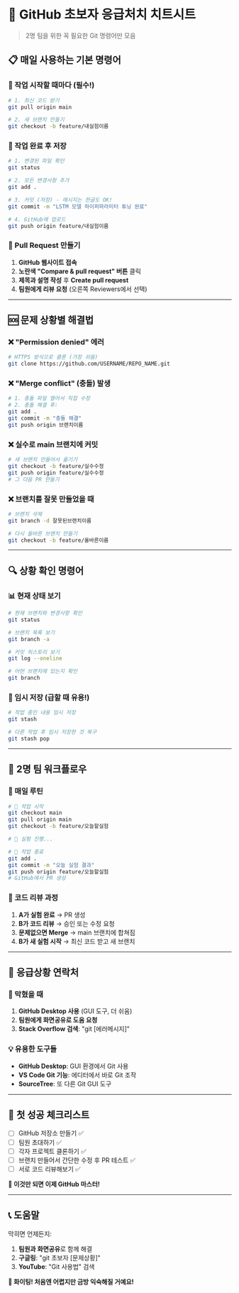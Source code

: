 # 🚨 GitHub 초보자 응급처치 치트시트

> 2명 팀을 위한 꼭 필요한 Git 명령어만 모음

## 📋 매일 사용하는 기본 명령어

### 🔄 작업 시작할 때마다 (필수!)
```bash
# 1. 최신 코드 받기
git pull origin main

# 2. 새 브랜치 만들기
git checkout -b feature/내실험이름
```

### 📝 작업 완료 후 저장
```bash
# 1. 변경된 파일 확인
git status

# 2. 모든 변경사항 추가
git add .

# 3. 커밋 (저장) - 메시지는 한글도 OK!
git commit -m "LSTM 모델 하이퍼파라미터 튜닝 완료"

# 4. GitHub에 업로드
git push origin feature/내실험이름
```

### 🔀 Pull Request 만들기
1. **GitHub 웹사이트 접속**
2. **노란색 "Compare & pull request" 버튼** 클릭
3. **제목과 설명 작성** 후 **Create pull request**
4. **팀원에게 리뷰 요청** (오른쪽 Reviewers에서 선택)

---

## 🆘 문제 상황별 해결법

### ❌ "Permission denied" 에러
```bash
# HTTPS 방식으로 클론 (가장 쉬움)
git clone https://github.com/USERNAME/REPO_NAME.git
```

### ❌ "Merge conflict" (충돌) 발생
```bash
# 1. 충돌 파일 열어서 직접 수정
# 2. 충돌 해결 후:
git add .
git commit -m "충돌 해결"
git push origin 브랜치이름
```

### ❌ 실수로 main 브랜치에 커밋
```bash
# 새 브랜치 만들어서 옮기기
git checkout -b feature/실수수정
git push origin feature/실수수정
# 그 다음 PR 만들기
```

### ❌ 브랜치를 잘못 만들었을 때
```bash
# 브랜치 삭제
git branch -d 잘못된브랜치이름

# 다시 올바른 브랜치 만들기
git checkout -b feature/올바른이름
```

---

## 🔍 상황 확인 명령어

### 📊 현재 상태 보기
```bash
# 현재 브랜치와 변경사항 확인
git status

# 브랜치 목록 보기
git branch -a

# 커밋 히스토리 보기
git log --oneline

# 어떤 브랜치에 있는지 확인
git branch
```

### 💾 임시 저장 (급할 때 유용!)
```bash
# 작업 중인 내용 임시 저장
git stash

# 다른 작업 후 임시 저장한 것 복구
git stash pop
```

---

## 🎯 2명 팀 워크플로우

### 📅 매일 루틴
```bash
# 🌅 작업 시작
git checkout main
git pull origin main
git checkout -b feature/오늘할실험

# 🔬 실험 진행...

# 🌙 작업 종료
git add .
git commit -m "오늘 실험 결과"
git push origin feature/오늘할실험
# GitHub에서 PR 생성
```

### 🤝 코드 리뷰 과정
1. **A가 실험 완료** → PR 생성
2. **B가 코드 리뷰** → 승인 또는 수정 요청
3. **문제없으면 Merge** → main 브랜치에 합쳐짐
4. **B가 새 실험 시작** → 최신 코드 받고 새 브랜치

---

## 📱 응급상황 연락처

### 🚨 막혔을 때
1. **GitHub Desktop 사용** (GUI 도구, 더 쉬움)
2. **팀원에게 화면공유로 도움 요청**
3. **Stack Overflow 검색**: "git [에러메시지]"

### 💡 유용한 도구들
- **GitHub Desktop**: GUI 환경에서 Git 사용
- **VS Code Git 기능**: 에디터에서 바로 Git 조작
- **SourceTree**: 또 다른 Git GUI 도구

---

## 🎉 첫 성공 체크리스트

- [ ] GitHub 저장소 만들기 ✅
- [ ] 팀원 초대하기 ✅
- [ ] 각자 프로젝트 클론하기 ✅
- [ ] 브랜치 만들어서 간단한 수정 후 PR 테스트 ✅
- [ ] 서로 코드 리뷰해보기 ✅

**🚀 이것만 되면 이제 GitHub 마스터!**

---

## 📞 도움말

막히면 언제든지:
1. **팀원과 화면공유**로 함께 해결
2. **구글링**: "git 초보자 [문제상황]"
3. **YouTube**: "Git 사용법" 검색

**💪 화이팅! 처음엔 어렵지만 금방 익숙해질 거예요!** 